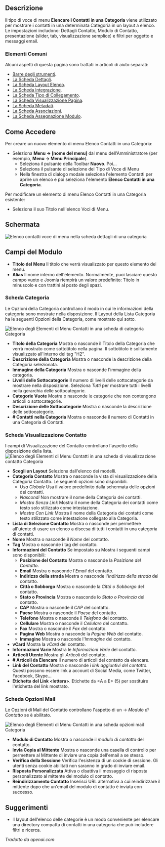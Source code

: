 <!-- Filename: Help4.x:Menu_Item:_List_Contacts_in_a_Category / Display title: Elenca Contatti in una Categoria -->

## Descrizione

Il tipo di voce di menu **Elencare i Contatti in una Categoria** viene utilizzato per mostrare i contatti in una determinata Categoria in un layout a elenco. Le impostazioni includono: Dettagli Contatto, Modulo di Contatto, presentazione (slider, tab, visualizzazione semplice) e filtri per oggetto e messaggi email.

### Elementi Comuni

Alcuni aspetti di questa pagina sono trattati in articoli di aiuto separati:

* [Barre degli strumenti](jdocmanual?article=help/common-elements/toolbars).
* [La Scheda Dettagli](jdocmanual?article=help/menu-items-common/menu-item-details).
* [La Scheda Layout Elenco](jdocmanual?article=help/menu-items-common/menu-item-list-layouts).
* [La Scheda Integrazione](jdocmanual?article=help/menu-items-common/menu-item-integration).
* [La Scheda Tipo di Collegamento](jdocmanual?article=help/menu-items-common/menu-item-link-type).
* [La Scheda Visualizzazione Pagina](jdocmanual?article=help/menu-items-common/menu-item-page-display).
* [La Scheda Metadati](jdocmanual?article=help/menu-items-common/menu-item-metadata).
* [La Scheda Associazioni](jdocmanual?article=help/common-elements/edit-associations).
* [La Scheda Assegnazione Modulo](jdocmanual?article=help/menu-items-common/menu-item-module-assignment).

## Come Accedere

Per creare un nuovo elemento di menu Elenco Contatti in una Categoria:

- Seleziona **Menu → \[nome del menu\]** dal menu dell'Amministratore
  (per esempio, **Menu → Menu Principale**).
  - Seleziona il pulsante della Toolbar **Nuovo**. Poi...
  - Seleziona il pulsante di selezione del Tipo di Voce di Menu
  - Nella finestra di dialogo modale seleziona l'elemento Contatti per aprire un elenco e poi
    seleziona l'elemento **Elenco Contatti in una Categoria**.

Per modificare un elemento di menu Elenco Contatti in una Categoria esistente:

- Seleziona il suo Titolo nell'elenco Voci di Menu.

## Schermata

![Elenco contatti voce di menu nella scheda dettagli di una categoria](../../../it/images/menu-items/contacts-list-contacts-in-a-category-details-tab.png)

## Campi del Modulo

- **Titolo del Menu** Il titolo che verrà visualizzato per questo elemento del menu.
- **Alias** Il nome interno dell'elemento. Normalmente, puoi lasciare questo campo
  vuoto e Joomla riempirà un valore predefinito: Titolo in minuscolo e con trattini al posto degli spazi.

### Scheda Categoria

Le Opzioni della Categoria controllano il modo in cui le informazioni della categoria sono mostrate
nella disposizione. Il Layout della Lista Categoria ha le seguenti Opzioni della Categoria, come mostrato qui sotto.

![Elenco degli Elementi di Menu Contatti in una scheda di categoria Categoria](../../../it/images/menu-items/contacts-list-contacts-in-a-category-category-tab.png)

- **Titolo della Categoria** Mostra o nasconde il Titolo della Categoria che
  verrà mostrato come sottotitolo nella pagina. Il sottotitolo è solitamente
  visualizzato all'interno del tag "H2".
- **Descrizione della Categoria** Mostra o nasconde la descrizione della Categoria selezionata.
- **Immagine della Categoria** Mostra o nasconde l'immagine della categoria.
- **Livelli delle Sottocategorie** Il numero di livelli delle sottocategorie da mostrare nella
  disposizione. Seleziona *Tutti* per mostrare tutti i livelli nella gerarchia delle sottocategorie.
- **Categorie Vuote** Mostra o nasconde le categorie che non contengono articoli
  o sottocategorie.
- **Descrizione delle Sottocategorie** Mostra o nasconde la descrizione delle
  sottocategorie.
- **\# Contatti nella Categoria** Mostra o nasconde il numero di Contatti in una
  Categoria di Contatti.

### Scheda Visualizzazione Contatto

I campi di Visualizzazione del Contatto controllano l'aspetto della disposizione della lista.
![Elenco degli Elementi di Menu Contatti in una scheda di visualizzazione contatto Categoria](../../../it/images/menu-items/contacts-featured-contacts-form-tab.png)

- **Scegli un Layout** Seleziona dall'elenco dei modelli.
- **Categoria Contatto** Mostra o nasconde la vista di visualizzazione della Categoria Contatto.
    Le seguenti opzioni sono disponibili.
    - *Usa Globale* Usa il valore predefinito dalla schermata delle opzioni dei contatti.
    - *Nascondi* Non mostrare il nome della Categoria dei contatti.
    - *Mostra Senza Link* Mostra il nome della Categoria dei contatti come testo
      solo stilizzato come intestazione.
    - *Mostra Con Link* Mostra il nome della Categoria dei contatti come testo stilizzato
      come intestazione collegato alla Categoria.
- **Lista di Selezione Contatto** Mostra o nasconde per permettere all'utente di usare un elenco a discesa
  di tutti i contatti in una categoria di contatti.
- **Nome** Mostra o nasconde il *Nome* del contatto.
- **Tag** Mostra o nasconde i tag del contatto.
- **Informazioni del Contatto** Se impostato su Mostra i seguenti campi sono disponibili:
  - **Posizione del Contatto** Mostra o nasconde la *Posizione del Contatto*.
  - **Email** Mostra o nasconde l'*Email* del contatto.
  - **Indirizzo della strada** Mostra o nasconde l'*Indirizzo della strada* del contatto.
  - **Città o Sobborgo** Mostra o nasconde la *Città o Sobborgo* del contatto.
  - **Stato o Provincia** Mostra o nasconde lo *Stato o Provincia* del contatto.
  - **CAP** Mostra o nasconde il *CAP* del contatto.
  - **Paese** Mostra o nasconde il *Paese* del contatto.
  - **Telefono** Mostra o nasconde il *Telefono* del contatto.
  - **Cellulare** Mostra o nasconde il *Cellulare* del contatto.
  - **Fax** Mostra o nasconde il *Fax* del contatto.
  - **Pagina Web** Mostra o nasconde la *Pagina Web* del contatto.
  - **Immagine** Mostra o nasconde l'*Immagine* del contatto.
- **vCard** Mostra la *vCard* del contatto.
- **Informazioni Varie** Mostra le *Informazioni Varie* del contatto.
- **Articoli Utente** Mostra gli *Articoli* del contatto.
- **\# Articoli da Elencare** Il numero di articoli del contatto da elencare.
- **Link del Contatto** Mostra o nasconde i *link aggiuntivi del contatto*. Questi possono
  essere link a account di Social Media, come Twitter, Facebook, Skype...
- **Etichetta del Link \<lettera\>**. Etichette da \<A a E\> (5) per sostituire l'etichetta del
  link mostrato.

### Scheda Opzioni Mail

Le Opzioni di Mail del Contatto controllano l'aspetto di un → *Modulo di Contatto* se è abilitato.

![Elenco degli Elementi di Menu Contatti in una scheda opzioni mail Categoria](../../../it/images/menu-items/contacts-featured-contacts-mail-options-tab.png)

- **Modulo di Contatto** Mostra o nasconde il *modulo di contatto* del contatto.
- **Invia Copia al Mittente** Mostra o nasconde una casella di controllo
  per permettere al Mittente di inviare una copia dell'email a se stesso.
- **Verifica della Sessione** Verifica l'esistenza di un cookie di sessione. Gli utenti senza
  cookie abilitati non saranno in grado di inviare email.
- **Risposta Personalizzata** Attiva o disattiva il messaggio di risposta personalizzato al mittente
  del modulo di contatto.
- **Reindirizzamento Contatto** Inserisci URL alternativa a cui reindirizzare il mittente
  dopo che un'email del modulo di contatto è inviata con successo.

## Suggerimenti

- Il layout dell'elenco delle categorie è un modo conveniente per elencare una directory compatta di contatti in una categoria che può includere filtri e ricerca.

*Tradotto da openai.com*

